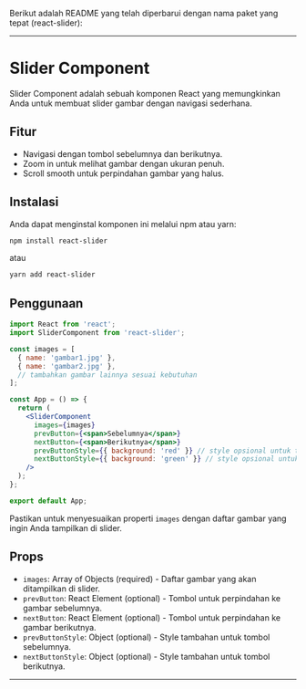 Berikut adalah README yang telah diperbarui dengan nama paket yang tepat (react-slider):

---

# Slider Component

Slider Component adalah sebuah komponen React yang memungkinkan Anda untuk membuat slider gambar dengan navigasi sederhana.

## Fitur

- Navigasi dengan tombol sebelumnya dan berikutnya.
- Zoom in untuk melihat gambar dengan ukuran penuh.
- Scroll smooth untuk perpindahan gambar yang halus.

## Instalasi

Anda dapat menginstal komponen ini melalui npm atau yarn:

```bash
npm install react-slider
```

atau

```bash
yarn add react-slider
```

## Penggunaan

```jsx
import React from 'react';
import SliderComponent from 'react-slider';

const images = [
  { name: 'gambar1.jpg' },
  { name: 'gambar2.jpg' },
  // tambahkan gambar lainnya sesuai kebutuhan
];

const App = () => {
  return (
    <SliderComponent
      images={images}
      prevButton={<span>Sebelumnya</span>}
      nextButton={<span>Berikutnya</span>}
      prevButtonStyle={{ background: 'red' }} // style opsional untuk tombol sebelumnya
      nextButtonStyle={{ background: 'green' }} // style opsional untuk tombol berikutnya
    />
  );
};

export default App;
```

Pastikan untuk menyesuaikan properti `images` dengan daftar gambar yang ingin Anda tampilkan di slider.

## Props

- `images`: Array of Objects (required) - Daftar gambar yang akan ditampilkan di slider.
- `prevButton`: React Element (optional) - Tombol untuk perpindahan ke gambar sebelumnya.
- `nextButton`: React Element (optional) - Tombol untuk perpindahan ke gambar berikutnya.
- `prevButtonStyle`: Object (optional) - Style tambahan untuk tombol sebelumnya.
- `nextButtonStyle`: Object (optional) - Style tambahan untuk tombol berikutnya.

---
